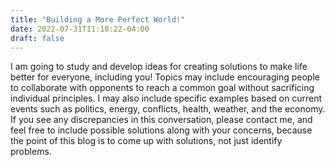 ```yaml
---
title: "Building a More Perfect World!"
date: 2022-07-31T11:18:22-04:00
draft: false
---
```


I am going to study and develop ideas for creating solutions to make life better for everyone, including you! Topics may include encouraging people to collaborate with opponents to reach a common goal without sacrificing individual principles. I may also include specific examples based on current events such as politics, energy, conflicts, health, weather, and the economy. If you see any discrepancies in this conversation, please contact me, and feel free to include possible solutions along with your concerns, because the point of this blog is to come up with solutions, not just identify problems.
